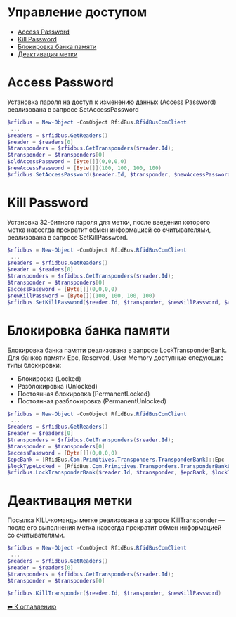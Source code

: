 Управление доступом
===================

* [Access Password](#AccessPassword)
* [Kill Password](#KillPassword)
* [Блокировка банка памяти](#LockTransponder)
* [Деактивация метки](#KillTransponder)

<a name="AccessPassword"></a>Access Password
===============
Установка пароля на доступ к изменению данных (Access Password) реализована в запросе SetAccessPassword

```powershell
$rfidbus = New-Object -ComObject RfidBus.RfidBusComClient
 ...
$readers = $rfidbus.GetReaders()
$reader = $readers[0]
$transponders = $rfidbus.GetTransponders($reader.Id);
$transponder = $transponders[0]
$oldAccessPassword = [Byte[]](0,0,0,0)       
$newAccessPassword = [Byte[]](100, 100, 100, 100)
$rfidbus.SetAccessPassword($reader.Id, $transponder, $newAccessPassword, $oldAccessPassword)
```

<a name="KillPassword"></a>Kill Password
=============
Установка 32-битного пароля для метки, после введения которого метка навсегда прекратит обмен
информацией со считывателями, реализована в запросе SetKillPassword.

```powershell
$rfidbus = New-Object -ComObject RfidBus.RfidBusComClient
 ...
$readers = $rfidbus.GetReaders()
$reader = $readers[0]
$transponders = $rfidbus.GetTransponders($reader.Id);
$transponder = $transponders[0]
$accessPassword = [Byte[]](0,0,0,0)       
$newKillPassword = [Byte[]](100, 100, 100, 100)
$rfidbus.SetKillPassword($reader.Id, $transponder, $newKillPassword, $accessPassword)
```

<a name="LockTransponder"></a>Блокировка банка памяти
=======================

Блокировка банка памяти реализована в запросе LockTransponderBank. Для банков памяти Epc, Reserved,
User Memory доступные следующие типы блокировки:
* Блокировка (Locked)
* Разблокировка (Unlocked)
* Постоянная блокировка (PermanentLocked)
* Постоянная разблокировка (PermanentUnlocked)

```powershell
$rfidbus = New-Object -ComObject RfidBus.RfidBusComClient
 ...
$readers = $rfidbus.GetReaders()
$reader = $readers[0]
$transponders = $rfidbus.GetTransponders($reader.Id);
$transponder = $transponders[0]
$accessPassword = [Byte[]](0,0,0,0) 
$epcBank = [RfidBus.Com.Primitives.Transponders.TransponderBank]::Epc
$lockTypeLocked = [RfidBus.Com.Primitives.Transponders.TransponderBankLockType]::Locked
$rfidbus.LockTransponderBank($reader.Id, $transponder, $epcBank, $lockTypeLocked, $accessPassword)
```

<a name="KillTransponder"></a>Деактивация метки
=================
Посылка KILL-команды метке реализована в запросе KillTransponder — после его выполнения метка навсегда прекратит
обмен информацией со считывателями.

```powershell
$rfidbus = New-Object -ComObject RfidBus.RfidBusComClient
 ...
$readers = $rfidbus.GetReaders()
$reader = $readers[0]
$transponders = $rfidbus.GetTransponders($reader.Id);
$transponder = $transponders[0]

$rfidbus.KillTransponder($reader.Id, $transponder, $newKillPassword)
```

[⬅ К оглавлению](../README.md)
